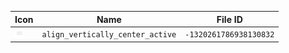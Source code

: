 | Icon | Name | File ID |
| ---  | ---  | ---     |
| ![](align_vertically_center_active.png) | `align_vertically_center_active` | `-1320261786938130832` |
